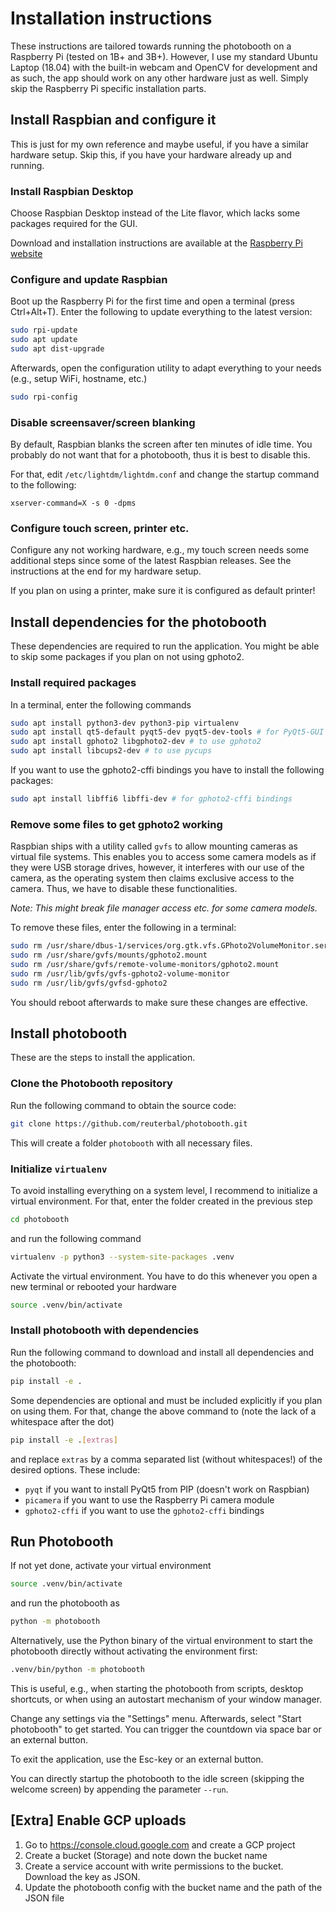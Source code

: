 # Installation instructions

These instructions are tailored towards running the photobooth on a Raspberry Pi (tested on 1B+ and 3B+).
However, I use my standard Ubuntu Laptop (18.04) with the built-in webcam and OpenCV for development and as such, the app should work on any other hardware just as well.
Simply skip the Raspberry Pi specific installation parts.

## Install Raspbian and configure it

This is just for my own reference and maybe useful, if you have a similar hardware setup.
Skip this, if you have your hardware already up and running.

### Install Raspbian Desktop
Choose Raspbian Desktop instead of the Lite flavor, which lacks some packages required for the GUI.

Download and installation instructions are available at the [Raspberry Pi website](https://www.raspberrypi.org/documentation/installation/installing-images/)

### Configure and update Raspbian
Boot up the Raspberry Pi for the first time and open a terminal (press Ctrl+Alt+T).
Enter the following to update everything to the latest version:

```bash
sudo rpi-update
sudo apt update
sudo apt dist-upgrade
```

Afterwards, open the configuration utility to adapt everything to your needs (e.g., setup WiFi, hostname, etc.)
```bash
sudo rpi-config
```

### Disable screensaver/screen blanking
By default, Raspbian blanks the screen after ten minutes of idle time.
You probably do not want that for a photobooth, thus it is best to disable this.

For that, edit  `/etc/lightdm/lightdm.conf` and change the startup command to the following:
```
xserver-command=X -s 0 -dpms
```

### Configure touch screen, printer etc.
Configure any not working hardware, e.g., my touch screen needs some additional steps since some of the latest Raspbian releases.
See the instructions at the end for my hardware setup.

If you plan on using a printer, make sure it is configured as default printer!


## Install dependencies for the photobooth

These dependencies are required to run the application.
You might be able to skip some packages if you plan on not using gphoto2.

### Install required packages
In a terminal, enter the following commands
```bash
sudo apt install python3-dev python3-pip virtualenv  
sudo apt install qt5-default pyqt5-dev pyqt5-dev-tools # for PyQt5-GUI
sudo apt install gphoto2 libgphoto2-dev # to use gphoto2
sudo apt install libcups2-dev # to use pycups
```

If you want to use the gphoto2-cffi bindings you have to install the following packages:
```bash
sudo apt install libffi6 libffi-dev # for gphoto2-cffi bindings
```

### Remove some files to get gphoto2 working
Raspbian ships with a utility called `gvfs` to allow mounting cameras as virtual file systems.
This enables you to access some camera models as if they were USB storage drives, however, it interferes with our use of the camera, as the operating system then claims exclusive access to the camera.
Thus, we have to disable these functionalities.

*Note: This might break file manager access etc. for some camera models.*

To remove these files, enter the following in a terminal:
```bash
sudo rm /usr/share/dbus-1/services/org.gtk.vfs.GPhoto2VolumeMonitor.service
sudo rm /usr/share/gvfs/mounts/gphoto2.mount
sudo rm /usr/share/gvfs/remote-volume-monitors/gphoto2.mount
sudo rm /usr/lib/gvfs/gvfs-gphoto2-volume-monitor
sudo rm /usr/lib/gvfs/gvfsd-gphoto2
```

You should reboot afterwards to make sure these changes are effective.

## Install photobooth

These are the steps to install the application.

### Clone the Photobooth repository
Run the following command to obtain the source code:
```bash
git clone https://github.com/reuterbal/photobooth.git
```
This will create a folder `photobooth` with all necessary files.

### Initialize `virtualenv`
To avoid installing everything on a system level, I recommend to initialize a virtual environment.
For that, enter the folder created in the previous step
```bash
cd photobooth
```
and run the following command
```bash
virtualenv -p python3 --system-site-packages .venv
```
Activate the virtual environment.
You have to do this whenever you open a new terminal or rebooted your hardware
```bash
source .venv/bin/activate
```

### Install photobooth with dependencies
Run the following command to download and install all dependencies and the photobooth:
```bash
pip install -e .
```

Some dependencies are optional and must be included explicitly if you plan on using them.
For that, change the above command to (note the lack of a whitespace after the dot)
```bash
pip install -e .[extras]
```
and replace `extras` by a comma separated list (without whitespaces!) of the desired options.
These include:
- `pyqt` if you want to install PyQt5 from PIP (doesn't work on Raspbian)
- `picamera` if you want to use the Raspberry Pi camera module
- `gphoto2-cffi` if you want to use the `gphoto2-cffi` bindings

## Run Photobooth
If not yet done, activate your virtual environment
```bash
source .venv/bin/activate
```
and run the photobooth as
```bash
python -m photobooth
```

Alternatively, use the Python binary of the virtual environment to start the photobooth directly without activating the environment first:
```bash
.venv/bin/python -m photobooth
```
This is useful, e.g., when starting the photobooth from scripts, desktop shortcuts, or when using an autostart mechanism of your window manager.

Change any settings via the "Settings" menu.
Afterwards, select "Start photobooth" to get started.
You can trigger the countdown via space bar or an external button.

To exit the application, use the Esc-key or an external button.

You can directly startup the photobooth to the idle screen (skipping the welcome screen) by appending the parameter `--run`.

## [Extra] Enable GCP uploads

1. Go to https://console.cloud.google.com and create a GCP project
2. Create a bucket (Storage) and note down the bucket name
3. Create a service account with write permissions to the bucket. Download the key as JSON.
4. Update the photobooth config with the bucket name and the path of the JSON file